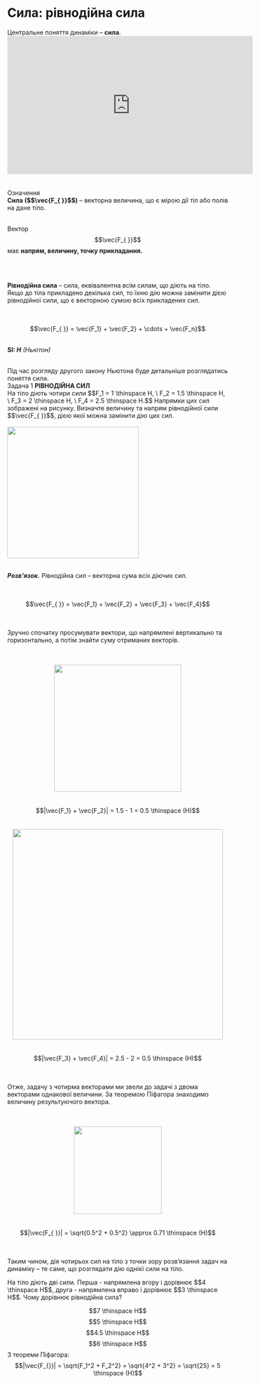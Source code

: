 # Сила: рiвнодiйна сила

<div class="space">Центральне поняття динамiки – <span class="p1"><b>сила</b></span>.</div>

<div class="fluidMedia">
<iframe width="560" height="315" src="https://www.youtube.com/embed/PDM5EA7IYOY" frameborder="0" allowfullscreen></iframe>
</div>
<div class="popup">
</div>

<br>
<br>

<div class="eoz-wrap">
<span class="eoz">Означення</span>
<div class="eoz-text">
<span class="p1"><b>Сила ($$\vec{F_{ }}$$)</b></span> – векторна величина, що є мiрою дiї тiл або полiв на дане тiло.

<br>
<br>

Вектор $$\vec{F_{ }}$$ має <b>напрям, величину, точку прикладання.</b>

<br>
<br>

<b>Рiвнодiйна сила</b> – сила, еквiвалентна всiм силам, що дiють на тiло. Якщо до тiла прикладено декiлька сил, то їхню дiю можна замiнити дiєю рiвнодiйної сили, що є векторною сумою всiх прикладених сил.

<br>
<br>

<center>$$\vec{F_{ }} = \vec{F_1} + \vec{F_2} + \cdots + \vec{F_n}$$</center>

<br>

<span class="p1"><b>SI:</span><i> Н</b> (Ньютон)</i>

<br>
</div>
</div>

<div class="space">Під час розгляду другого закону Ньютона буде детальніше розглядатись поняття сили.</div>

<div class="task-wrap">
<span class="task">Задача 1</span> <b>РIВНОДIЙНА СИЛ</b>
<div class="task-text">
На тiло дiють чотири сили $$F_1 = 1 \thinspace H, \ F_2 = 1.5 \thinspace H, \ F_3 = 2 \thinspace H, \ F_4 = 2.5 \thinspace H.$$ Напрямки цих сил зображенi на рисунку. Визначте величину та напрям рiвнодiйної сили $$\vec{F_{ }}$$, дiєю якої можна замiнити дiю цих сил.

<br>
<br>

<img class="image" width="300" src="https://rawgit.com/chudaol/ed-era-book-physics/master/images/chapter_4/3.png">

<br>
<br>

<b><i>Розв’язок.</i></b> Рiвнодiйна сил – векторна сума всiх дiючих сил.

<br>
<br>

<center>$$\vec{F_{ }} = \vec{F_1} + \vec{F_2} + \vec{F_3} + \vec{F_4}$$</center>

<br>
<br>

Зручно спочатку просумувати вектори, що напрямленi вертикально та горизонтально, а потiм знайти суму отриманих векторiв.

<br>
<br>

<center><img class="image" width="290" src="https://rawgit.com/chudaol/ed-era-book-physics/master/images/chapter_4/4.png"></center>

<br>
<br>

<center>$$|\vec{F_1} + \vec{F_2}| = 1.5 - 1 = 0.5 \thinspace (H)$$</center>

<br>
<br>

<center><img class="image" width="480" src="https://rawgit.com/chudaol/ed-era-book-physics/master/images/chapter_4/5.png"></center>

<br>
<br>

<center>$$|\vec{F_3} + \vec{F_4}| = 2.5 - 2 = 0.5 \thinspace (H)$$</center>

<br>
<br>

Отже, задачу з чотирма векторами ми звели до задачi з двома векторами однакової величини. За теоремою Пiфагора знаходимо величину результуючого вектора.

<br>
<br>

<center><img class="image" width="200" src="https://rawgit.com/chudaol/ed-era-book-physics/master/images/chapter_4/6.png"></center>

<br>
<br>

<center>$$|\vec{F_{ }}| = \sqrt{0.5^2 + 0.5^2} \approx 0.71 \thinspace (H)$$</center>

<br>
<br>

Таким чином, дiя чотирьох сил на тiло з точки зору розв’язання задач на динамiку – те саме, що розглядати дiю однiєї сили на тiло.
</div>
</div>

<quiz correctLabel="correct!" incorrectLabel="incorrect!" checkLabel="check ansert">
<question>
<p>На тіло діють дві сили. Перша - напрямлена вгору і дорівнює $$4 \thinspace H$$, друга - напрямлена вправо і дорівнює $$3 \thinspace H$$. Чому дорівнює рівнодійна сила?</p>
 
<answer>$$7 \thinspace H$$</answer>
<answer correct>$$5 \thinspace H$$</answer>
<answer>$$4.5 \thinspace H$$</answer>
<answer>$$6 \thinspace H$$</answer>
<explanation>
З теореми Піфагора:
$$|\vec{F_{}}| = \sqrt{F_1^2 + F_2^2} = \sqrt{4^2 + 3^2} = \sqrt{25} = 5 \thinspace (H)$$
</explanation>
</question>
</quiz>
